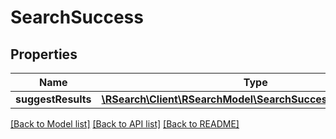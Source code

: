 # SearchSuccess

## Properties
Name | Type | Description | Notes
------------ | ------------- | ------------- | -------------
**suggestResults** | [**\RSearch\Client\RSearchModel\SearchSuccessSuggestResults**](SearchSuccessSuggestResults.md) |  | [optional] 

[[Back to Model list]](../README.md#documentation-for-models) [[Back to API list]](../README.md#documentation-for-api-endpoints) [[Back to README]](../README.md)


